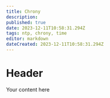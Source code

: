 ```yaml
---
title: Chrony
description: 
published: true
date: 2023-12-11T10:58:31.294Z
tags: ntp, chrony, time
editor: markdown
dateCreated: 2023-12-11T10:58:31.294Z
---
```


# Header
Your content here